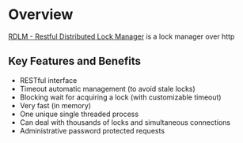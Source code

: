 # Overview

[RDLM - Restful Distributed Lock Manager](https://github.com/stakater/RestfulDistributedLockManager) is a lock manager over http

## Key Features and Benefits

- RESTful interface
- Timeout automatic management (to avoid stale locks)
- Blocking wait for acquiring a lock (with customizable timeout)
- Very fast (in memory)
- One unique single threaded process
- Can deal with thousands of locks and simultaneous connections
- Administrative password protected requests
